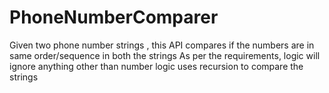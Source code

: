 # PhoneNumberComparer
Given two phone number strings , this API compares if the numbers are in same order/sequence in both the strings
As per the requirements, logic will ignore anything other than number
logic uses recursion to compare the strings

